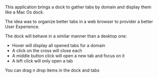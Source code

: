 This application brings a dock to gather tabs by domain and display them like a Mac Os dock.

The idea was to organize better tabs in a web browser to provider a better User Experience.

The dock will behave in a similar manner than a desktop one:
* Hover will display all opened tabs for a domain
* A click on the cross will close each
* A middle button click will open a new tab and focus on it
* A left click will only open a tab

You can drag n drop items in the dock and tabs
